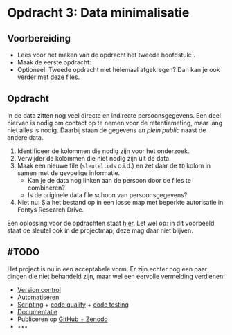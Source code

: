 # Opdracht 3: Data minimalisatie 

## Voorbereiding

- Lees voor het maken van de opdracht het tweede hoofdstuk: [](../chapters/3_data_minimalisatie.md).
- Maak de eerste opdracht: [](2_data_organisatie_opdracht.md)
- Optioneel: Tweede opdracht niet helemaal afgekregen? Dan kan je ook verder met [deze](https://gitlab.com/Rickdkk/messy-example-project/-/raw/main/wheelchair_sprints2.zip) files.

## Opdracht <i class="fab fa-accessible-icon"></i>

In de data zitten nog veel directe en indirecte persoonsgegevens. Een deel hiervan is nodig om contact op te nemen voor
de retentiemeting, maar lang niet alles is nodig. Daarbij staan de gegevens *en plein public* naast de andere data.

1. Identificeer de kolommen die nodig zijn voor het onderzoek.
1. Verwijder de kolommen die niet nodig zijn uit de data.
1. Maak een nieuwe file (`sleutel.ods` o.i.d.) en zet daar de `ID` kolom in samen met de gevoelige informatie.
    - Kan je de data nog linken aan de persoon door de files te combineren?
    - Is de originele data file schoon van persoonsgegevens?
1. Niet nu: Sla het bestand op in een losse map met beperkte autorisatie in Fontys Research Drive.
   
Een oplossing voor de opdrachten staat [hier](https://gitlab.com/Rickdkk/messy-example-project/-/raw/main/wheelchair_sprints3.zip).
Let wel op: in dit voorbeeld staat de sleutel ook in de projectmap, deze mag daar niet blijven.

## #TODO

Het project is nu in een acceptabele vorm. Er zijn echter nog een paar dingen die niet behandeld zijn, maar wel een 
eervolle vermelding verdienen:
- [Version control](https://swcarpentry.github.io/git-novice/)
- [Automatiseren](https://the-turing-way.netlify.app/reproducible-research/make.html)
- [Scripting](https://guide.esciencecenter.nl/#/best_practices/language_guides/languages_overview) + 
  [code quality](https://the-turing-way.netlify.app/reproducible-research/code-quality.html) + 
  [code testing](https://the-turing-way.netlify.app/reproducible-research/testing.html)  
- [Documentatie](https://ddialliance.org/training/getting-started-new-content/create-a-codebook)
- Publiceren op [GitHub + Zenodo](https://guides.github.com/activities/citable-code/)
- •••
